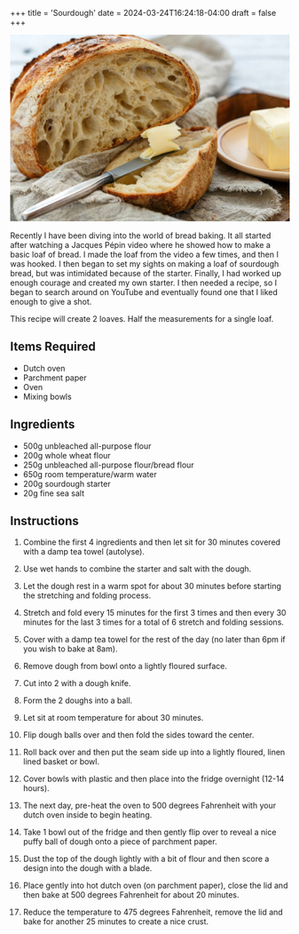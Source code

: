 +++
title = 'Sourdough'
date = 2024-03-24T16:24:18-04:00
draft = false
+++

![sourdough](sourdough.jpg)

Recently I have been diving into the world of bread baking. It all started after watching a 
Jacques Pépin video where he showed how to make a basic loaf of bread. I made the loaf from the video a few times, and then I was hooked. I then began to set my sights on making a loaf of sourdough bread, but was intimidated because of the starter. Finally, I had worked up enough courage and created my own starter. I then needed a recipe, so I began to search around on YouTube and eventually found one that I liked enough to give a shot.

This recipe will create 2 loaves. Half the measurements for a single loaf.

## Items Required

* Dutch oven
* Parchment paper
* Oven
* Mixing bowls

## Ingredients

* 500g unbleached all-purpose flour
* 200g whole wheat flour
* 250g unbleached all-purpose flour/bread flour
* 650g room temperature/warm water
* 200g sourdough starter
* 20g fine sea salt

## Instructions

1. Combine the first 4 ingredients and then let sit for 30 minutes covered with a damp tea towel (autolyse).

2. Use wet hands to combine the starter and salt with the dough.

3. Let the dough rest in a warm spot for about 30 minutes before starting the stretching and folding process.

4. Stretch and fold every 15 minutes for the first 3 times and then every 30 minutes for the last 3 times for a total of 6 stretch and folding sessions.

5. Cover with a damp tea towel for the rest of the day (no later than 6pm if you wish to bake at 8am).

6. Remove dough from bowl onto a lightly floured surface.

7. Cut into 2 with a dough knife.

8. Form the 2 doughs into a ball.

9. Let sit at room temperature for about 30 minutes.

10. Flip dough balls over and then fold the sides toward the center.

11. Roll back over and then put the seam side up into a lightly floured, linen lined basket or bowl.

12. Cover bowls with plastic and then place into the fridge overnight (12-14 hours).

13. The next day, pre-heat the oven to 500 degrees Fahrenheit with your dutch oven inside to begin heating.

14. Take 1 bowl out of the fridge and then gently flip over to reveal a nice puffy ball of dough onto a piece of parchment paper.

15. Dust the top of the dough lightly with a bit of flour and then score a design into the dough with a blade.

16. Place gently into hot dutch oven (on parchment paper), close the lid and then bake at 500 degrees Fahrenheit for about 20 minutes.

17. Reduce the temperature to 475 degrees Fahrenheit, remove the lid and bake for another 25 minutes to create a nice crust.
